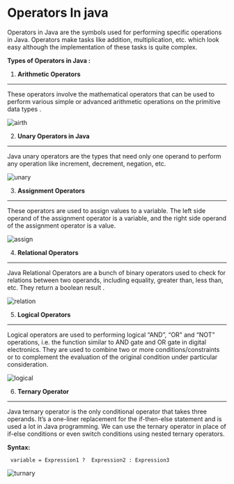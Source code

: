 # Operators In java 


Operators in Java are the symbols used for performing specific operations in Java. Operators make tasks like addition, multiplication, etc. which look easy although the implementation of these tasks is quite complex.

**Types of Operators in Java :**

 
 

1. **Arithmetic Operators**
---
These operators involve the mathematical operators that can be used to perform various simple or advanced arithmetic operations on the primitive data types . 

![airth](https://github.com/rhushikesh2000/JAVA_TUTORIAL_/assets/124034778/3f10e529-25ea-494a-9c48-f1c6b4811792)


2. **Unary Operators in Java**

---

Java unary operators are the types that need only one operand to perform any operation like increment, decrement, negation, etc.

![unary](https://github.com/rhushikesh2000/JAVA_TUTORIAL_/assets/124034778/9ca97c45-edb3-4acf-b8df-10b8851c3887)


3. **Assignment Operators**

---

These operators are used to assign values to a variable. The left side operand of the assignment operator is a variable, and the right side operand of the assignment operator is a value. 

![assign](https://github.com/rhushikesh2000/JAVA_TUTORIAL_/assets/124034778/4dfa106d-d866-46e2-b927-23086938cf7b)




4. **Relational Operators**

---

Java Relational Operators are a bunch of binary operators used to check for relations between two operands, including equality, greater than, less than, etc. They return a boolean result .

![relation](https://github.com/rhushikesh2000/JAVA_TUTORIAL_/assets/124034778/41dcd1a3-fffc-4ff0-bcf8-032af948a738)


5. **Logical Operators**

---

Logical operators are used to performing logical “AND”, “OR” and “NOT” operations, i.e. the function similar to AND gate and OR gate in digital electronics. They are used to combine two or more conditions/constraints or to complement the evaluation of the original condition under particular consideration. 



![logical](https://github.com/rhushikesh2000/JAVA_TUTORIAL_/assets/124034778/4a3c5495-ec58-4ebc-8352-5bee9ec9394e)



6. **Ternary Operator**

---

Java ternary operator is the only conditional operator that takes three operands. It’s a one-liner replacement for the if-then-else statement and is used a lot in Java programming. We can use the ternary operator in place of if-else conditions or even switch conditions using nested ternary operators.

**Syntax:**
~~~
 variable = Expression1 ?  Expression2 : Expression3
~~~

![turnary](https://github.com/rhushikesh2000/JAVA_TUTORIAL_/assets/124034778/b3b3dc03-eb56-4b87-96e3-a44ad11534e8)

